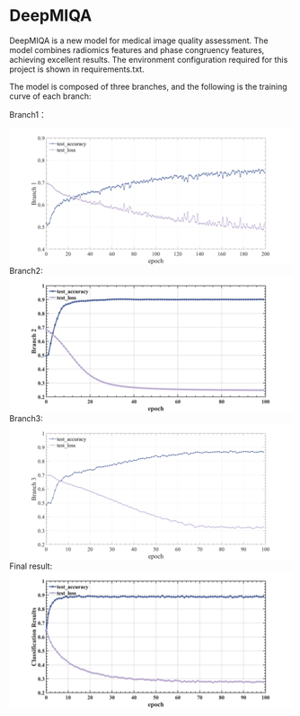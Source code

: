 # DeepMIQA
DeepMIQA is a new model for medical image quality assessment. The model combines radiomics features and phase congruency features, achieving excellent results. The environment configuration required for this project is shown in requirements.txt.

The model is composed of three branches, and the following is the training curve of each branch:

Branch1：
<div align="center">
  <img src="https://github.com/zjy-0108/DeepMIQA/blob/main/pic/zj.png">
</div>
Branch2:
<div align="center">
  <img src="https://github.com/zjy-0108/DeepMIQA/blob/main/pic/yxzx.png">
</div>
Branch3:
<div align="center">
  <img src="https://github.com/zjy-0108/DeepMIQA/blob/main/pic/xw.png">
</div>
Final result:
<div align="center">
  <img src="https://github.com/zjy-0108/DeepMIQA/blob/main/pic/unit.png">
</div>

